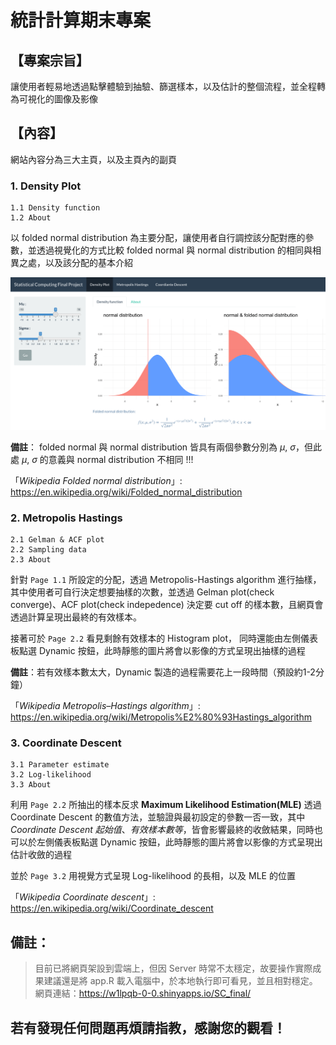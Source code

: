 # 統計計算期末專案

## 【專案宗旨】
讓使用者輕易地透過點擊體驗到抽驗、篩選樣本，以及估計的整個流程，並全程轉為可視化的圖像及影像  


## 【內容】
網站內容分為三大主頁，以及主頁內的副頁
### 1. Density Plot  
    1.1 Density function  
    1.2 About

以 folded normal distribution 為主要分配，讓使用者自行調控該分配對應的參數，並透過視覺化的方式比較 folded normal 與 normal distribution 的相同與相異之處，以及該分配的基本介紹  

![image](page1_1.png)

**備註**： 
folded normal 與 normal distribution 皆具有兩個參數分別為 $\mu$, $\sigma$，但此處 $\mu$, $\sigma$ 的意義與 normal distribution 不相同 !!!  

「*Wikipedia Folded normal distribution*」: https://en.wikipedia.org/wiki/Folded_normal_distribution


### 2. Metropolis Hastings  
    2.1 Gelman & ACF plot  
    2.2 Sampling data  
    2.3 About  

針對 `Page 1.1` 所設定的分配，透過 Metropolis-Hastings algorithm 進行抽樣，其中使用者可自行決定想要抽樣的次數，並透過 Gelman plot(check converge)、ACF plot(check indepedence) 決定要 cut off 的樣本數，且網頁會透過計算呈現出最終的有效樣本。

接著可於 `Page 2.2` 看見剩餘有效樣本的 Histogram plot， 同時還能由左側儀表板點選 Dynamic 按鈕，此時靜態的圖片將會以影像的方式呈現出抽樣的過程  

**備註**：若有效樣本數太大，Dynamic 製造的過程需要花上一段時間（預設約1-2分鐘）
  
「*Wikipedia Metropolis–Hastings algorithm*」: https://en.wikipedia.org/wiki/Metropolis%E2%80%93Hastings_algorithm


### 3. Coordinate Descent  
    3.1 Parameter estimate  
    3.2 Log-likelihood      
    3.3 About

利用 `Page 2.2` 所抽出的樣本反求 **Maximum Likelihood Estimation(MLE)** 透過 Coordinate Descent 的數值方法，並驗證與最初設定的參數一否一致，其中 *Coordinate Descent 起始值*、*有效樣本數等*，皆會影響最終的收斂結果，同時也可以於左側儀表板點選 Dynamic 按鈕，此時靜態的圖片將會以影像的方式呈現出估計收斂的過程  

並於 `Page 3.2` 用視覺方式呈現 Log-likelihood 的長相，以及 MLE 的位置

「*Wikipedia Coordinate descent*」: https://en.wikipedia.org/wiki/Coordinate_descent


## 備註：
> 目前已將網頁架設到雲端上，但因 Server 時常不太穩定，故要操作實際成果建議還是將 app.R 載入電腦中，於本地執行即可看見，並且相對穩定。  
網頁連結：https://w1lpqb-0-0.shinyapps.io/SC_final/

## 若有發現任何問題再煩請指教，感謝您的觀看！

